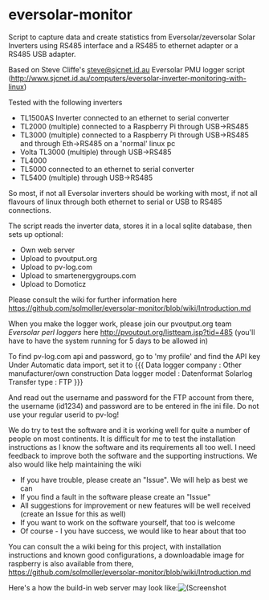# eversolar-monitor




Script to capture data and create statistics from Eversolar/zeversolar Solar Inverters using RS485 interface and a RS485 to ethernet adapter or a RS485 USB adapter.

Based on Steve Cliffe's <steve@sjcnet.id.au> Eversolar PMU logger script (http://www.sjcnet.id.au/computers/eversolar-inverter-monitoring-with-linux)

Tested with the following inverters

  * TL1500AS Inverter connected to an ethernet to serial converter
  * TL2000 (multiple) connected to a Raspberry Pi through USB->RS485
  * TL3000 (multiple) connected to a Raspberry Pi through USB->RS485 and through Eth->RS485 on a 'normal' linux pc
  * Volta TL3000 (multiple) through USB->RS485
  * TL4000  
  * TL5000 connected to an ethernet to serial converter 
  * TL5400  (multiple) through USB->RS485


So most, if not all Eversolar inverters should be working with most, if not all flavours of linux through both ethernet to serial or USB to RS485 connections.

The script reads the inverter data, stores it in a local sqlite database, then sets up optional:
 
  * Own web server
  * Upload to pvoutput.org
  * Upload to pv-log.com
  * Upload to smartenergygroups.com
  * Upload to Domoticz
  

Please consult the wiki for further information here https://github.com/solmoller/eversolar-monitor/blob/wiki/Introduction.md

When you make the logger work, please join our pvoutput.org team _Eversolar perl loggers_ here http://pvoutput.org/listteam.jsp?tid=485 (you'll have to have the system running for 5 days to be allowed in)

To find pv-log.com api and password, go to 'my profile' and find the API key
Under Automatic data import, set it to
{{{
Data logger company    :     Other manufacturer/own construction
Data logger model      :     Datenformat Solarlog
Transfer type          :     FTP
}}}

And read out the username and password for the FTP account from there, the username (id1234) and password are to be entered in fhe ini file. Do not use your regular userid to pv-log!


We do try to test the software and it is working well for quite a number of people on most continents. It is difficult for me to test the installation instructions as I know the software and its requirements all too well. I need feedback to improve both the software and the supporting instructions. We also would like help maintaining the wiki

  * If you have trouble, please create an "Issue". We will help as best we can
  * If you find a fault in the software please create an "Issue"
  * All suggestions for improvement or new features will be well received (create an Issue for this as well)
  * If you want to work on the software yourself, that too is welcome
  * Of course - I you have success, we would like to hear about that too

You can consult the a wiki being for this project, with installation instructions and known good configurations, a downloadable image for raspberry is also available from there, https://github.com/solmoller/eversolar-monitor/blob/wiki/Introduction.md

Here's a how the build-in web server may look like:![(Screenshot](http://i1360.photobucket.com/albums/r654/solmoller/Eversolar_zpscbcd1e33.jpg)

